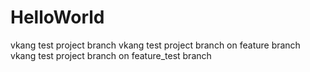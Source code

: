 # HelloWorld
vkang test project branch
vkang test project branch on feature branch
vkang test project branch on feature_test branch
